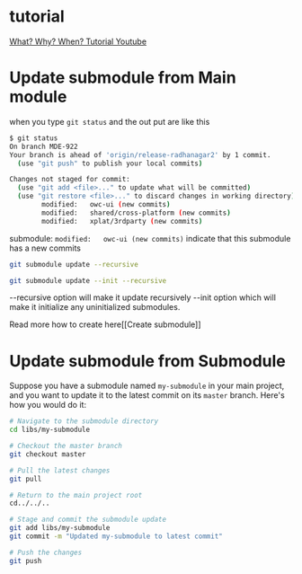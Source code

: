 # tutorial
[What? Why? When? Tutorial Youtube](https://www.youtube.com/watch?v=gSlXo2iLBro&t=295s)
# Update submodule from Main module
when you type `git status` and the out put are like this
```sh
$ git status
On branch MDE-922
Your branch is ahead of 'origin/release-radhanagar2' by 1 commit.
  (use "git push" to publish your local commits)

Changes not staged for commit:
  (use "git add <file>..." to update what will be committed)
  (use "git restore <file>..." to discard changes in working directory)
        modified:   owc-ui (new commits)
        modified:   shared/cross-platform (new commits)
        modified:   xplat/3rdparty (new commits)
```

submodule: `modified:   owc-ui (new commits)` indicate that this submodule has a new commits
```sh
git submodule update --recursive
```
```sh
git submodule update --init --recursive
```

--recursive option will make it update recursively
--init option which will make it initialize any uninitialized submodules.

Read more how to create here[[Create submodule]]

# Update submodule from Submodule

Suppose you have a submodule named `my-submodule` in your main project, and you want to update it to the latest commit on its `master` branch. Here's how you would do it:

```sh
# Navigate to the submodule directory
cd libs/my-submodule

# Checkout the master branch
git checkout master

# Pull the latest changes
git pull

# Return to the main project root
cd../../..

# Stage and commit the submodule update
git add libs/my-submodule
git commit -m "Updated my-submodule to latest commit"

# Push the changes
git push
```